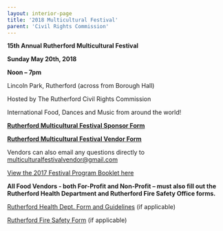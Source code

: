 ```yaml
---
layout: interior-page
title: '2018 Multicultural Festival'
parent: 'Civil Rights Commission'
---
```


**15th Annual Rutherford Multicultural Festival**

**Sunday May 20th, 2018**

**Noon – 7pm**



Lincoln Park, Rutherford (across from Borough Hall)

Hosted by The Rutherford Civil Rights Commission

International Food, Dances and Music from around the world!


[**Rutherford Multicultural Festival Sponsor Form**](https://storage.googleapis.com/static.rutherford-nj.com/committees/civil-rights/RMFSponsorForm.pdf)

[**Rutherford Multicultural Festival Vendor Form**](https://storage.googleapis.com/static.rutherford-nj.com/committees/civil-rights/RMFVendorForm2018.pdf)

Vendors can also email any questions directly to multiculturalfestivalvendor@gmail.com

[View the 2017 Festival Program Booklet here](https://storage.googleapis.com/static.rutherford-nj.com/committees/civil-rights/Rutherford%20MCF%20Program%20Book%202017%20web%20version.pdf)

**All Food Vendors - both For-Profit and Non-Profit – must also fill out the Rutherford Health Department and Rutherford Fire Safety Office forms.**

[Rutherford Health Dept. Form and Guidelines](https://storage.googleapis.com/static.rutherford-nj.com/committees/civil-rights/RutherfordHealthDeptForm-Guidelines.pdf) (if applicable)

[Rutherford Fire Safety Form](https://storage.googleapis.com/static.rutherford-nj.com/committees/civil-rights/RutherfordFireSafetyForm.pdf) (if applicable)

